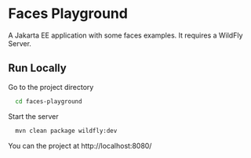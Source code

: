 # Faces Playground

A Jakarta EE application with some faces examples.
It requires a WildFly Server.


## Run Locally

Go to the project directory

```bash
  cd faces-playground
```

Start the server

```bash
  mvn clean package wildfly:dev
```

You can the project at http://localhost:8080/

